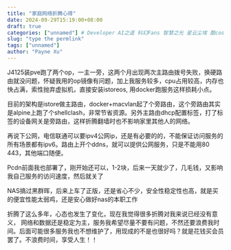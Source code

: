 ```yaml
---
title: "家庭网络折腾心得"
date: 2024-09-29T15:19:00+08:00
draft: true
categories: ["unnamed"] # Developer AI之遥 科幻Fans 智慧之光 星云尘埃 酷cool玩
slug: "type the permlink"
tags: ["unnamed"]
author: "Payne Xu"
---
```

J4125装pve跑了两个op，一主一旁，这两个月出现两次主路由拨号失败，换硬路由就没问题，怀疑我用的op镜像有问题，加上我服务较多，cpu占用较高，内存也快占满，索性抛弃虚拟机，直接安装istoreos, 用docker跑服务这样损耗小点。

目前的架构是istore做主路由，docker+macvlan起了个旁路由，这个旁路由其实是alpine上跑了个shellclash，非常节省资源。另外主路由dhcp配置标签，打了标签的设备网关是旁路由，这样折腾翻墙时也不影响家里其他人的网络。

再说下公网，电信联通可以要ipv4公网ip，还是有必要的的，不能保证访问服务的所有场景都有ipv6。路由上开个ddns，就可以提供公网服务，只是不能用80 443，其他端口随便。

Pcdn前面我也部署了，刚开始还可以，1-2块，后来一天就少了，几毛钱，又影响我自己服务的访问速度，然后就关了

NAS搞过黑群晖，后来上车了正版，还是省心不少，安全性稳定性也高，就是买的便宜性能太弱鸡，还是安心做好nas的本职工作

折腾了这么多年，心态也发生了变化，现在我觉得很多折腾对我来说已经没有意义，
网络和数据还是稳定为主，服务我希望尽量不要有问题，不然还要浪费我时间。后面可能很多服务我也不想维护了，用现成的不是也很好吗？就是花钱买会员罢了。不浪费时间，享受人生！！

